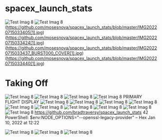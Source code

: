 # spacex_launch_stats
 
![Test Imag 8](https://github.com/mosesnova/spacex_launch_stats/blob/master/space.jpg)
![Test Imag 8](https://github.com/mosesnova/spacex_launch_stats/blob/master/dd.jpg)
(https://github.com/mosesnova/spacex_launch_stats/blob/master/IMG20220715033405[1].jpg)
(https://github.com/mosesnova/spacex_launch_stats/blob/master/IMG20220715033424[1].jpg)
(https://github.com/mosesnova/spacex_launch_stats/blob/master/IMG20220715033437_BURST000_COVER[1].jpg)
(https://github.com/mosesnova/spacex_launch_stats/blob/master/IMG20220715033440[1].jpg) <br />
# Taking Off
![Test Imag 8](https://github.com/mosesnova/spacex_launch_stats/blob/master/IMG20230406123010.jpg)
![Test Imag 8](https://github.com/mosesnova/spacex_launch_stats/blob/master/IMG20230407114637.jpg)
![Test Imag 8](https://github.com/mosesnova/spacex_launch_stats/blob/master/rad.jpg)
![Test Imag 8](https://github.com/mosesnova/spacex_launch_stats/blob/master/agun.jpeg)
PRIMARY FLIGHT DISPLAY
![Test Imag 8](https://github.com/mosesnova/spacex_launch_stats/blob/master/acas.jpg)
![Test Imag 8](https://github.com/mosesnova/spacex_launch_stats/blob/master/box.jpg)
![Test Imag 8](https://github.com/mosesnova/spacex_launch_stats/blob/master/rlt.jpg)
![Test Imag 8](https://github.com/mosesnova/spacex_launch_stats/blob/master/pslv.jpeg)
![Test Imag 8](https://github.com/mosesnova/spacex_launch_stats/blob/master/na.jpg)
![Test Imag 8](https://github.com/mosesnova/spacex_launch_stats/blob/master/wt.jpg)
![Test Imag 8](https://github.com/mosesnova/spacex_launch_stats/blob/master/btk.jpg)
![Test Imag 8](https://github.com/mosesnova/spacex_launch_stats/blob/master/spacex.jpg)
![Test Imag 8](https://github.com/mosesnova/spacex_launch_stats/blob/master/redux.jpg)
![Test Imag 8](https://github.com/mosesnova/spacex_launch_stats/blob/master/merge.jpg)
https://github.com/bradtraversy/spacex_launch_stats
42
PowerShell: $env:NODE_OPTIONS="--openssl-legacy-provider" – 
Hex
 Jan 10, 2022 at 12:22
 
 ![Test Imag 8](https://github.com/mosesnova/spacex_launch_stats/blob/master/falcon.jpg)
 ![Test Imag 8](https://github.com/mosesnova/spacex_launch_stats/blob/master/sripthy.jpeg)
  ![Test Imag 8](https://github.com/mosesnova/spacex_launch_stats/blob/master/IMG20230323205419.jpg)
